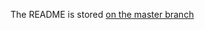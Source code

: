 The README is stored [on the master branch](https://github.com/ThePBone/tachiyomi-extensions-revived/)
